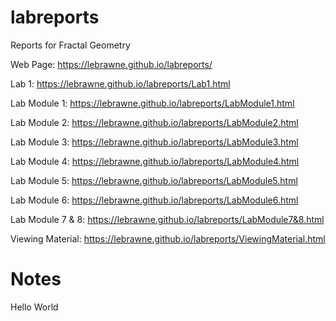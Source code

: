# labreports
Reports for Fractal Geometry

Web Page:  https://lebrawne.github.io/labreports/

Lab 1: https://lebrawne.github.io/labreports/Lab1.html

Lab Module 1: https://lebrawne.github.io/labreports/LabModule1.html

Lab Module 2: https://lebrawne.github.io/labreports/LabModule2.html

Lab Module 3: https://lebrawne.github.io/labreports/LabModule3.html

Lab Module 4: https://lebrawne.github.io/labreports/LabModule4.html

Lab Module 5: https://lebrawne.github.io/labreports/LabModule5.html

Lab Module 6: https://lebrawne.github.io/labreports/LabModule6.html

Lab Module 7 & 8: https://lebrawne.github.io/labreports/LabModule7&8.html

Viewing Material: https://lebrawne.github.io/labreports/ViewingMaterial.html

# Notes

Hello World
